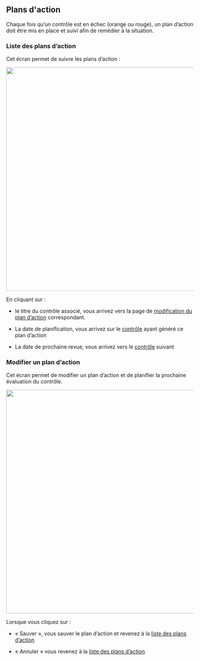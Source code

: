 ## Plans d'action

Chaque fois qu’un contrôle est en échec (orange ou rouge), un plan d’action doit être mis en place et suivi afin de remédier à la situation.

### Liste des plans d’action <a name="list"></a>

Cet écran permet de suivre les plans d’action :

[<img src="/deming/images/a1.png" width="600">](/deming/images/a1.png)


En cliquant sur :

* le titre du contrôle associé, vous arrivez vers la page de [modification du plan d’action](#edit) correspondant.

* La date de planification, vous arrivez sur le [contrôle](/deming/controls/#show) ayant généré ce plan d’action

* La date de prochaine revue, vous arrivez vers le [contrôle](/deming/controls/#show) suivant


### Modifier un plan d’action <a name="edit"></a>

Cet écran permet de modifier un plan d’action et de planifier la prochaine évaluation du contrôle.

[<img src="/deming/images/a2.png" width="600">](/deming/images/a2.png)


Lorsque vous cliquez sur :

* « Sauver », vous sauver le plan d’action et revenez à la [liste des plans d’action](#list)

* « Annuler » vous revenez à la [liste des plans d’action](#list)

